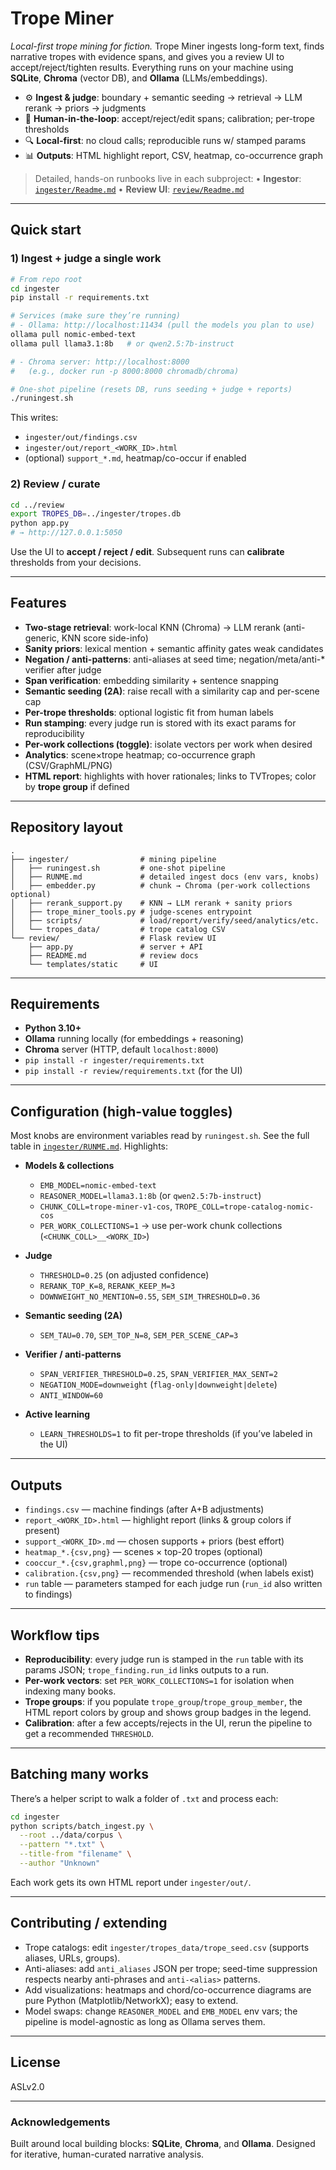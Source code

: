# Trope Miner

*Local-first trope mining for fiction.*
Trope Miner ingests long-form text, finds narrative tropes with evidence spans, and gives you a review UI to accept/reject/tighten results. Everything runs on your machine using **SQLite**, **Chroma** (vector DB), and **Ollama** (LLMs/embeddings).

* ⚙️ **Ingest & judge**: boundary + semantic seeding → retrieval → LLM rerank → priors → judgments
* 🧪 **Human-in-the-loop**: accept/reject/edit spans; calibration; per-trope thresholds
* 🔍 **Local-first**: no cloud calls; reproducible runs w/ stamped params
* 📊 **Outputs**: HTML highlight report, CSV, heatmap, co-occurrence graph

> Detailed, hands-on runbooks live in each subproject:
> • **Ingestor**: [`ingester/Readme.md`](ingester/Readme.md)
> • **Review UI**: [`review/Readme.md`](review/Readme.md)

---

## Quick start

### 1) Ingest + judge a single work

```bash
# From repo root
cd ingester
pip install -r requirements.txt

# Services (make sure they’re running)
# - Ollama: http://localhost:11434 (pull the models you plan to use)
ollama pull nomic-embed-text
ollama pull llama3.1:8b   # or qwen2.5:7b-instruct

# - Chroma server: http://localhost:8000
#   (e.g., docker run -p 8000:8000 chromadb/chroma)

# One-shot pipeline (resets DB, runs seeding + judge + reports)
./runingest.sh
```

This writes:

* `ingester/out/findings.csv`
* `ingester/out/report_<WORK_ID>.html`
* (optional) `support_*.md`, heatmap/co-occur if enabled

### 2) Review / curate

```bash
cd ../review
export TROPES_DB=../ingester/tropes.db
python app.py
# → http://127.0.0.1:5050
```

Use the UI to **accept / reject / edit**. Subsequent runs can **calibrate** thresholds from your decisions.

---

## Features

* **Two-stage retrieval**: work-local KNN (Chroma) → LLM rerank (anti-generic, KNN score side-info)
* **Sanity priors**: lexical mention + semantic affinity gates weak candidates
* **Negation / anti-patterns**: anti-aliases at seed time; negation/meta/anti-\* verifier after judge
* **Span verification**: embedding similarity + sentence snapping
* **Semantic seeding (2A)**: raise recall with a similarity cap and per-scene cap
* **Per-trope thresholds**: optional logistic fit from human labels
* **Run stamping**: every judge run is stored with its exact params for reproducibility
* **Per-work collections (toggle)**: isolate vectors per work when desired
* **Analytics**: scene×trope heatmap; co-occurrence graph (CSV/GraphML/PNG)
* **HTML report**: highlights with hover rationales; links to TVTropes; color by **trope group** if defined

---

## Repository layout

```
.
├── ingester/                # mining pipeline
│   ├── runingest.sh         # one-shot pipeline
│   ├── RUNME.md             # detailed ingest docs (env vars, knobs)
│   ├── embedder.py          # chunk → Chroma (per-work collections optional)
│   ├── rerank_support.py    # KNN → LLM rerank + sanity priors
│   ├── trope_miner_tools.py # judge-scenes entrypoint
│   ├── scripts/             # load/report/verify/seed/analytics/etc.
│   └── tropes_data/         # trope catalog CSV
└── review/                  # Flask review UI
    ├── app.py               # server + API
    ├── README.md            # review docs
    └── templates/static     # UI
```

---

## Requirements

* **Python 3.10+**
* **Ollama** running locally (for embeddings + reasoning)
* **Chroma** server (HTTP, default `localhost:8000`)
* `pip install -r ingester/requirements.txt`
* `pip install -r review/requirements.txt` (for the UI)

---

## Configuration (high-value toggles)

Most knobs are environment variables read by `runingest.sh`. See the full table in [`ingester/RUNME.md`](ingester/RUNME.md). Highlights:

* **Models & collections**

  * `EMB_MODEL=nomic-embed-text`
  * `REASONER_MODEL=llama3.1:8b` (or `qwen2.5:7b-instruct`)
  * `CHUNK_COLL=trope-miner-v1-cos`, `TROPE_COLL=trope-catalog-nomic-cos`
  * `PER_WORK_COLLECTIONS=1` → use per-work chunk collections (`<CHUNK_COLL>__<WORK_ID>`)

* **Judge**

  * `THRESHOLD=0.25` (on adjusted confidence)
  * `RERANK_TOP_K=8`, `RERANK_KEEP_M=3`
  * `DOWNWEIGHT_NO_MENTION=0.55`, `SEM_SIM_THRESHOLD=0.36`

* **Semantic seeding (2A)**

  * `SEM_TAU=0.70`, `SEM_TOP_N=8`, `SEM_PER_SCENE_CAP=3`

* **Verifier / anti-patterns**

  * `SPAN_VERIFIER_THRESHOLD=0.25`, `SPAN_VERIFIER_MAX_SENT=2`
  * `NEGATION_MODE=downweight` (`flag-only|downweight|delete`)
  * `ANTI_WINDOW=60`

* **Active learning**

  * `LEARN_THRESHOLDS=1` to fit per-trope thresholds (if you’ve labeled in the UI)

---

## Outputs

* `findings.csv` — machine findings (after A+B adjustments)
* `report_<WORK_ID>.html` — highlight report (links & group colors if present)
* `support_<WORK_ID>.md` — chosen supports + priors (best effort)
* `heatmap_*.{csv,png}` — scenes × top-20 tropes (optional)
* `cooccur_*.{csv,graphml,png}` — trope co-occurrence (optional)
* `calibration.{csv,png}` — recommended threshold (when labels exist)
* `run` table — parameters stamped for each judge run (`run_id` also written to findings)

---

## Workflow tips

* **Reproducibility**: every judge run is stamped in the `run` table with its params JSON; `trope_finding.run_id` links outputs to a run.
* **Per-work vectors**: set `PER_WORK_COLLECTIONS=1` for isolation when indexing many books.
* **Trope groups**: if you populate `trope_group`/`trope_group_member`, the HTML report colors by group and shows group badges in the legend.
* **Calibration**: after a few accepts/rejects in the UI, rerun the pipeline to get a recommended `THRESHOLD`.

---

## Batching many works

There’s a helper script to walk a folder of `.txt` and process each:

```bash
cd ingester
python scripts/batch_ingest.py \
  --root ../data/corpus \
  --pattern "*.txt" \
  --title-from "filename" \
  --author "Unknown"
```

Each work gets its own HTML report under `ingester/out/`.

---

## Contributing / extending

* Trope catalogs: edit `ingester/tropes_data/trope_seed.csv` (supports aliases, URLs, groups).
* Anti-aliases: add `anti_aliases` JSON per trope; seed-time suppression respects nearby anti-phrases and `anti-<alias>` patterns.
* Add visualizations: heatmaps and chord/co-occurrence diagrams are pure Python (Matplotlib/NetworkX); easy to extend.
* Model swaps: change `REASONER_MODEL` and `EMB_MODEL` env vars; the pipeline is model-agnostic as long as Ollama serves them.

---

## License

ASLv2.0

---

### Acknowledgements

Built around local building blocks: **SQLite**, **Chroma**, and **Ollama**. Designed for iterative, human-curated narrative analysis.
